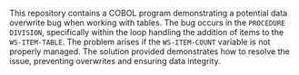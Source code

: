 This repository contains a COBOL program demonstrating a potential data overwrite bug when working with tables.  The bug occurs in the `PROCEDURE DIVISION`, specifically within the loop handling the addition of items to the `WS-ITEM-TABLE`. The problem arises if the `WS-ITEM-COUNT` variable is not properly managed.  The solution provided demonstrates how to resolve the issue, preventing overwrites and ensuring data integrity.
